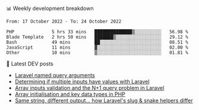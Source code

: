📊 Weekly development breakdown
<!--START_SECTION:waka-->

```text
From: 17 October 2022 - To: 24 October 2022

PHP              5 hrs 33 mins   ██████████████▒░░░░░░░░░░   56.98 %
Blade Template   2 hrs 50 mins   ███████▒░░░░░░░░░░░░░░░░░   29.12 %
Bash             49 mins         ██░░░░░░░░░░░░░░░░░░░░░░░   08.51 %
JavaScript       11 mins         ▓░░░░░░░░░░░░░░░░░░░░░░░░   02.00 %
Other            10 mins         ▒░░░░░░░░░░░░░░░░░░░░░░░░   01.81 %
```

<!--END_SECTION:waka-->

📕 Latest DEV posts
<!-- BLOG-POST-LIST:START -->
- [Laravel named query arguments](https://dev.to/michaelvickersuk/laravel-named-query-arguments-28kd)
- [Determining if multiple inputs have values with Laravel](https://dev.to/michaelvickersuk/determining-if-multiple-inputs-have-values-with-laravel-km6)
- [Array inputs validation and the N+1 query problem in Laravel](https://dev.to/michaelvickersuk/array-inputs-validation-and-the-n1-query-problem-in-laravel-2agb)
- [Array initialisation and key data types in PHP](https://dev.to/michaelvickersuk/array-initialisation-and-key-data-types-in-php-1e5b)
- [Same string, different output... how Laravel&#39;s slug &amp; snake helpers differ](https://dev.to/michaelvickersuk/same-string-different-output-how-laravels-slug-snake-helpers-differ-1ccj)
<!-- BLOG-POST-LIST:END -->
